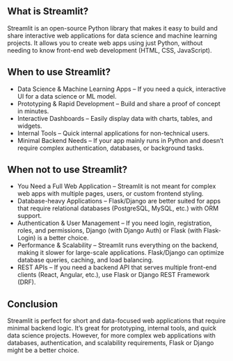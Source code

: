 ## What is Streamlit?
Streamlit is an open-source Python library that makes it easy to build and share interactive web applications for data 
science and machine learning projects. It allows you to create web apps using just Python, without needing to 
know front-end web development (HTML, CSS, JavaScript).

## When to use Streamlit?
- Data Science & Machine Learning Apps – If you need a quick, interactive UI for a data science or ML model.
- Prototyping & Rapid Development – Build and share a proof of concept in minutes.
- Interactive Dashboards – Easily display data with charts, tables, and widgets.
- Internal Tools – Quick internal applications for non-technical users.
- Minimal Backend Needs – If your app mainly runs in Python and doesn’t require complex authentication, databases, or background tasks.

## When not to use Streamlit?
- You Need a Full Web Application – Streamlit is not meant for complex web apps with multiple pages, users, or custom frontend styling.
- Database-heavy Applications – Flask/Django are better suited for apps that require relational databases (PostgreSQL, MySQL, etc.) with ORM support.
- Authentication & User Management – If you need login, registration, roles, and permissions, Django (with Django Auth) or Flask (with Flask-Login) is a better choice.
- Performance & Scalability – Streamlit runs everything on the backend, making it slower for large-scale applications. Flask/Django can optimize database queries, caching, and load balancing.
- REST APIs – If you need a backend API that serves multiple front-end clients (React, Angular, etc.), use Flask or Django REST Framework (DRF).

## Conclusion
Streamlit is perfect for short and data-focused web applications that require minimal backend logic. It’s great for prototyping, internal tools, and quick data science projects.
However, for more complex web applications with databases, authentication, and scalability requirements, Flask or Django might be a better choice.